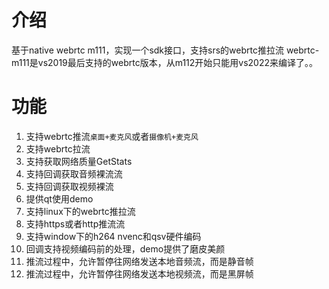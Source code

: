 # 介绍
基于native webrtc m111，实现一个sdk接口，支持srs的webrtc推拉流
webrtc-m111是vs2019最后支持的webrtc版本，从m112开始只能用vs2022来编译了。。
 
# 功能
1. 支持webrtc推流`桌面+麦克风`或者`摄像机+麦克风`
2. 支持webrtc拉流
3. 支持获取网络质量GetStats
4. 支持回调获取音频裸流流
5. 支持回调获取视频裸流
6. 提供qt使用demo
7. 支持linux下的webrtc推拉流
8. 支持https或者http推流流
9. 支持window下的h264 nvenc和qsv硬件编码
10. 回调支持视频编码前的处理，demo提供了磨皮美颜
11. 推流过程中，允许暂停往网络发送本地音频流，而是静音帧
12. 推流过程中，允许暂停往网络发送本地视频流，而是黑屏帧
